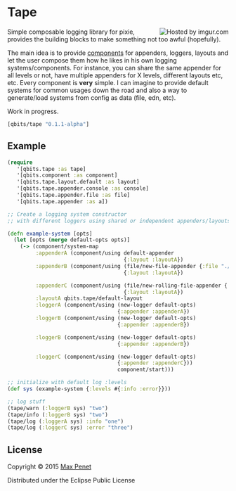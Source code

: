 # Tape

<img src="http://i.imgur.com/yNrbl1D.png" title="Hosted by imgur.com" align="right"/>

Simple composable logging library for pixie, provides the building
blocks to make something not too awful (hopefully).

The main idea is to provide
[components](https://github.com/qbits/component) for appenders,
loggers, layouts and let the user compose them how he likes in his own
logging systems/components. For instance, you can share the same
appender for all levels or not, have multiple appenders for X levels,
different layouts etc, etc. Every component is **very** simple. I can
imagine to provide default systems for common usages down the road and
also a way to generate/load systems from config as data (file, edn,
etc).

Work in progress.

<!-- ## Installation -->

<!-- With [dust](https://github.com/pixie-lang/dust), add the following to -->
<!-- your project.edn `:dependencies`: -->

```clojure
[qbits/tape "0.1.1-alpha"]
```

## Example


```clojure
(require
   '[qbits.tape :as tape]
   '[qbits.component :as component]
   '[qbits.tape.layout.default :as layout]
   '[qbits.tape.appender.console :as console]
   '[qbits.tape.appender.file :as file]
   '[qbits.tape.appender :as a])

;; Create a logging system constructor
;; with different loggers using shared or independent appenders/layouts

(defn example-system [opts]
  (let [opts (merge default-opts opts)]
    (-> (component/system-map
         :appenderA (component/using default-appender
                                     {:layout :layoutA})
         :appenderB (component/using (file/new-file-appender {:file "./test.log"})
                                     {:layout :layoutA})

         :appenderC (component/using (file/new-rolling-file-appender {:file "./testr.log"})
                                     {:layout :layoutA})
         :layoutA qbits.tape/default-layout
         :loggerA (component/using (new-logger default-opts)
                                   {:appender :appenderA})
         :loggerB (component/using (new-logger default-opts)
                                   {:appender :appenderB})

         :loggerB (component/using (new-logger default-opts)
                                   {:appender :appenderB})

         :loggerC (component/using (new-logger default-opts)
                                   {:appender :appenderC}))
                                   component/start)))

;; initialize with default log :levels
(def sys (example-system {:levels #{:info :error}}))

;; log stuff
(tape/warn (:loggerB sys) "two")
(tape/info (:loggerB sys) "two")
(tape/log (:loggerA sys) :info "one")
(tape/log (:loggerC sys) :error "three")

```

## License

Copyright © 2015 [Max Penet](https://twitter.com/mpenet)

Distributed under the Eclipse Public License
